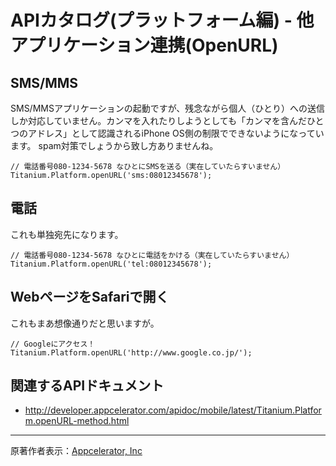 # APIカタログ(プラットフォーム編) - 他アプリケーション連携(OpenURL) #
## SMS/MMS ##
SMS/MMSアプリケーションの起動ですが、残念ながら個人（ひとり）への送信しか対応していません。カンマを入れたりしようとしても「カンマを含んだひとつのアドレス」として認識されるiPhone OS側の制限でできないようになっています。
spam対策でしょうから致し方ありませんね。
```
// 電話番号080-1234-5678 なひとにSMSを送る（実在していたらすいません）
Titanium.Platform.openURL('sms:08012345678');
```
## 電話 ##
これも単独宛先になります。
```
// 電話番号080-1234-5678 なひとに電話をかける（実在していたらすいません）
Titanium.Platform.openURL('tel:08012345678');
```
## WebページをSafariで開く ##
これもまあ想像通りだと思いますが。
```
// Googleにアクセス！
Titanium.Platform.openURL('http://www.google.co.jp/');
```

## 関連するAPIドキュメント ##
  * http://developer.appcelerator.com/apidoc/mobile/latest/Titanium.Platform.openURL-method.html


---

原著作者表示：[Appcelerator, Inc](http://www.appcelerator.com/)